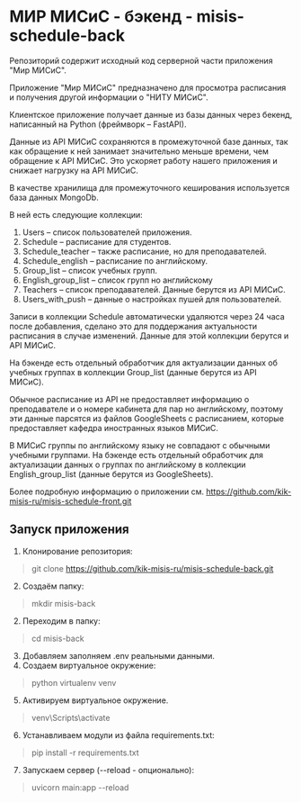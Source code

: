 # МИР МИСиС - бэкенд - misis-schedule-back

Репозиторий содержит исходный код серверной части приложения "Мир МИСиС".

Приложение "Мир МИСиС" предназначено для просмотра расписания и получения другой информации о "НИТУ МИСиС".

Клиентское приложение получает данные из базы данных через бекенд, написанный на Python (фреймворк – FastAPI).

Данные из API МИСиС сохраняются в промежуточной базе данных, так как обращение к ней занимает значительно меньше времени, чем обращение к API МИСиС. Это ускоряет работу нашего приложения и снижает нагрузку на API МИСиС.

В качестве хранилища для промежуточного кеширования используется база данных MongoDb.

В ней есть следующие коллекции:
1. Users – список пользователей приложения.
2. Schedule – расписание для студентов. 
3. Schedule_teacher – также расписание, но для преподавателей.
4. Schedule_english – расписание по английскому.
5. Group_list – список учебных групп. 
6. English_group_list – список групп но английскому 
7. Teachers – список преподавателей. Данные берутся из API МИСиС.
8. Users_with_push – данные о настройках пушей для пользователей.

Записи в коллекции Schedule автоматически удаляются через 24 часа после добавления, сделано это для поддержания актуальности расписания в случае изменений. Данные для этой коллекции берутся и API МИСиС.

На бэкенде есть отдельный обработчик для актуализации данных об учебных группах в коллекции Group_list (данные берутся из API МИСиС).

Обычное расписание из API не предоставляет информацию о преподавателе и о номере кабинета для пар но английскому, поэтому эти данные парсятся из файлов GoogleSheets с расписанием, которые предоставляет кафедра иностранных языков МИСиС.

В МИСиС группы по английскому языку не совпадают с обычными учебными группами. На бэкенде есть отдельный обработчик для актуализации данных о группах по английскому в коллекции English_group_list (данные берутся из GoogleSheets).

Более подробную информацию о приложении см. https://github.com/kik-misis-ru/misis-schedule-front.git


## Запуск приложения

1. Клонирование репозитория:
  > git clone https://github.com/kik-misis-ru/misis-schedule-back.git
2. Создаём папку:
  > mkdir misis-back
2. Переходим в папку:
  > cd misis-back
3. Добавляем заполняем .env реальными данными.
4. Создаем виртуальное окружение:
  > python virtualenv venv
5. Активируем виртуальное окружение.
  > venv\Scripts\activate
6. Устанавливаем модули из файла requirements.txt:
  > pip install -r requirements.txt
7. Запускаем сервер (--reload - опционально):
  >uvicorn main:app --reload 
